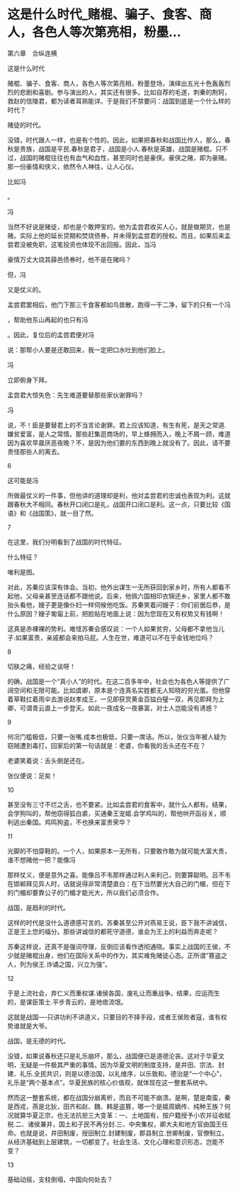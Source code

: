 # 这是什么时代_赌棍、骗子、食客、商人，各色人等次第亮相，粉墨...

第六章　合纵连横

这是什么时代

赌棍、骗子、食客、商人，各色人等次第亮相，粉墨登场，演绎出五光十色轰轰烈烈的悲剧和喜剧。参与演出的人，其实还有很多。比如自荐的毛遂，刺秦的荆轲，救赵的信陵君，都为读者耳熟能详。于是我们不禁要问：战国到底是一个什么样的时代？

赌徒的时代。

没错，时代跟人一样，也是有个性的。因此，如果把春秋和战国比作人，那么，春秋是贵族，战国是平民.春秋是君子，战国是小人.春秋是英雄，战国是赌棍。只不过，战国的赌棍往往也有血气和血性，甚至同时也是豪侠。豪侠之赌，即为豪赌。那一份豪情和侠义，依然令人神往，让人心仪。

比如冯

。

冯

当然不好说是赌徒，却也是个敢押宝的。他为孟尝君收买人心，就是做期货，也是赌。实际上他的延长贷期和焚烧债券，并未得到孟尝君的授权。而且，如果后来孟尝君没被免职，这笔投资也体现不出回报。因此，当冯

豪情万丈大烧其薛邑债券时，他不是在赌吗？

但，冯

又是仗义的。

孟尝君罢相后，他门下那三千食客都如鸟兽散，跑得一干二净，留下的只有一个冯

，帮助他东山再起的也只有冯

。因此，复位后的孟尝君便对冯

说：那帮小人要是还敢回来，我一定把口水吐到他们脸上。

冯

立即俯身下拜。

孟尝君大惊失色：先生难道要替那些家伙谢罪吗？

冯

说，不！臣是要替君上的不当言论谢罪。君上应该知道，有生有死，是天之常道.嫌贫爱富，是人之常情。那些赶集逛商场的，早上蜂拥而入，晚上不屑一顾，难道因为喜欢早晨厌恶夜晚？不，是因为他们要的东西到晚上就没有了。因此，请不要责怪那些人的离去。

6

这可能是冯

所做最仗义的一件事，但他讲的道理却是利，他对孟尝君的忠诚也表现为利。这就跟春秋大不相同。春秋开口闭口是礼，战国开口闭口是利。这一点，只要比较《国语》和《战国策》，就一目了然。

7

在这里，我们分明看到了战国的时代特征。

什么特征？

唯利是图。

对此，苏秦应该深有体会。当初，他外出谋生一无所获回到家乡时，所有人都看不起他，父母亲甚至连话都不跟他说。后来，他佩六国相印衣锦还乡，家里人都不敢抬头看他，嫂子更是像仆妇一样伺候他吃饭。苏秦笑着问嫂子：你们前倨后恭，是什么原因？嫂子匍匐上前，把脸贴在地面上说：因为您现在又有权势又有钱啊！

这真是赤裸裸的势利。难怪苏秦会感叹说：一个人如果贫穷，父母都不拿他当儿子.如果富贵，亲戚都会来拍马屁。人生在世，难道可以不在乎金钱地位吗？

8

切肤之痛，经验之谈呀！

的确，战国是一个“真小人”的时代。在这二百多年中，社会也为各色人等提供了广阔空间和无限可能。比如虞卿，原本是个连真名实姓都无人知晓的穷光蛋。但他穿着草鞋扛着雨伞去游说赵孝成王，一见即获赏黄金百镒白璧一双，再见即拜为上卿，可谓青云直上一步登天。如此一夜成名一夜暴富，对士人岂能没有诱惑？

9

何况门槛极低，只要一张嘴.成本也极低，只要一席话。所以，张仪当年被人疑为窃贼遭到毒打，回家后的第一句话就是：老婆，你看我的舌头还在不在？

老婆笑着说：舌头倒是还在。

张仪便说：足矣！

10

甚至没有三寸不烂之舌，也不要紧。比如孟尝君的食客中，就什么人都有。结果，会学狗叫的，帮他窃得狐白裘，买通秦王宠姬.会学鸡叫的，帮他哄开函谷关，顺利逃出秦国。鸡鸣狗盗，不也换来富贵荣华？

11

光脚的不怕穿鞋的。一个人，如果原本一无所有，只要敢作敢为就可能大富大贵，谁不想赌他一把？能像冯

那样仗义，便是意外之喜。能像吕不韦那样通过利人来利己，则要算聪明。吕不韦在邯郸拜见异人时，话就说得非常清楚直白：在下当然要光大自己的门楣，但在下的门楣却要靠公子的门楣才能光大，所以我们必须合作。

战国，是趋利的时代。

这样的时代是没什么道德感可言的。苏秦甚至公开对燕易王说，臣下我不讲诚信，正是王上您的福分。那些讲诚信的都死守道德，谁会为王上的利益而奔走呢？

苏秦这样说，还真不是强词夺理，反倒应该看作透彻通晓。事实上战国的王侯，不少就是赌棍出身，他们在国际关系中的作为，其实难免赌徒心态。正所谓“篡盗之人，列为侯王.诈谲之国，兴立为强”。

12

于是上流社会，弃仁义而重权谋.诸侯各国，废礼让而重战争。结果，应运而生的，是谋臣策士.平步青云的，是地痞流氓。

这就是战国──只讲功利不讲道义，只要目的不择手段，成者王侯败者寇，谁有权势谁就是大爷。

战国，是无德的时代。

没错，如果说春秋还只是礼乐崩坏，那么，战国便已是道德沦丧。这对于华夏文明，无疑是一件极其严重的事情。因为华夏文明的制度支持，是井田、宗法、封建、礼乐.全民共识，则是以德治国，以礼维序，以乐致和。德治是“一个中心”，礼乐是“两个基本点”。华夏民族的核心价值观，就体现在这一整套系统中。

然而这一整套系统，都在战国分崩离析，而且不可能不崩溃。是啊，楚是南蛮，秦是西戎，燕是北狄，田齐和赵、魏、韩是盗篡，哪一个是姬周嫡传、纯种王族？何况就算华夏正宗，也无法抗拒三大变革：一、土地国有，按户籍授予小农并征收赋税.二、诸侯兼并，国土和子民不再分封.三、中央集权，卿大夫和地方官由国王任命。也就是说，井田制废，授田制立.封建制废，郡县制立.世卿制废，官僚制立。从经济基础到上层建筑，一切都变了。社会生活、文化心理和意识形态，岂能不变？

13

基础动摇，支柱倒塌，中国向何处去？